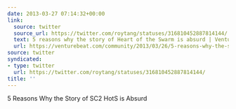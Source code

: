 ```yaml
---
date: 2013-03-27 07:14:32+00:00
link:
  source: twitter
  source_url: https://twitter.com/roytang/statuses/316810452887814144/
  text: 5 reasons why the story of Heart of the Swarm is absurd | VentureBeat
  url: https://venturebeat.com/community/2013/03/26/5-reasons-why-the-story-of-heart-of-the-swarm-is-absurd/
source: twitter
syndicated:
- type: twitter
  url: https://twitter.com/roytang/statuses/316810452887814144/
title: ''
---
```


5 Reasons Why the Story of SC2 HotS is Absurd